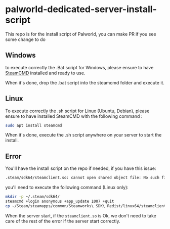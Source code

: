 # palworld-dedicated-server-install-script
This repo is for the install script of Palworld, you can make PR if you see some change to do 

## Windows 

to execute correctly the .Bat script for Windows, please ensure to have [SteamCMD](https://developer.valvesoftware.com/wiki/SteamCMD#Windows) installed and ready to use.

When it's done, drop the .bat script into the steamcmd folder and execute it. 

## Linux 

To execute correctly the .sh script for Linux (Ubuntu, Debian), please ensure to have installed SteamCMD with the following command : 
```sh
sudo apt install steamcmd
``` 

When it's done, execute the .sh script anywhere on your server to start the install.

## Error

You'll have the install script on the repo if needed, if you have this issue: 

```sh
.steam/sdk64/steamclient.so: cannot open shared object file: No such file or directory
```
you'll need to execute the following command (Linux only): 

```sh
mkdir -p ~/.steam/sdk64/
steamcmd +login anonymous +app_update 1007 +quit
cp ~/Steam/steamapps/common/Steamworks\ SDK\ Redist/linux64/steamclient.so ~/.steam/sdk64/
```

When the server start, if the `steamclient.so` is Ok, we don't need to take care of the rest of the error if the server start correctly. 
